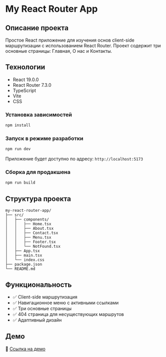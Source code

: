 # My React Router App

## Описание проекта

Простое React приложение для изучения основ client-side маршрутизации с использованием React Router. Проект содержит три основные страницы: Главная, О нас и Контакты.

## Технологии

- React 19.0.0
- React Router 7.3.0
- TypeScript
- Vite
- CSS

### Установка зависимостей

```bash
npm install
```

### Запуск в режиме разработки

```bash
npm run dev
```

Приложение будет доступно по адресу: `http://localhost:5173`

### Сборка для продакшена

```bash
npm run build
```

## Структура проекта

```
my-react-router-app/
├── src/
│   ├── components/
│   │   ├── Home.tsx
│   │   ├── About.tsx
│   │   ├── Contact.tsx
│   │   ├── Menu.tsx
│   │   ├── Footer.tsx
│   │   └── NotFound.tsx
│   ├── App.tsx
│   ├── main.tsx
│   └── index.css
├── package.json
└── README.md
```

## Функциональность

- ✅ Client-side маршрутизация
- ✅ Навигационное меню с активными ссылками
- ✅ Три основные страницы
- ✅ 404 страница для несуществующих маршрутов
- ✅ Адаптивный дизайн

## Демо

🔗 [Ссылка на демо](https://homework-26-react-router.vercel.app/)
